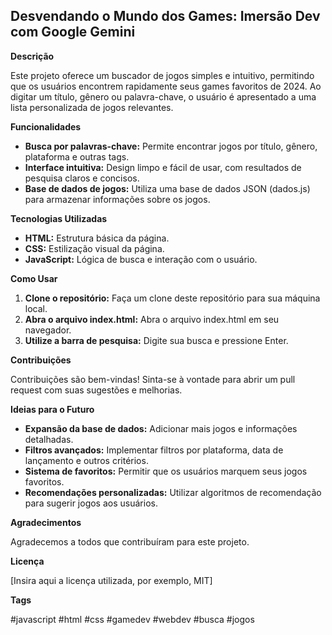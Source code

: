 ## Desvendando o Mundo dos Games: Imersão Dev com Google Gemini

**Descrição**

Este projeto oferece um buscador de jogos simples e intuitivo, permitindo que os usuários encontrem rapidamente seus games favoritos de 2024. Ao digitar um título, gênero ou palavra-chave, o usuário é apresentado a uma lista personalizada de jogos relevantes.

**Funcionalidades**

* **Busca por palavras-chave:** Permite encontrar jogos por título, gênero, plataforma e outras tags.
* **Interface intuitiva:** Design limpo e fácil de usar, com resultados de pesquisa claros e concisos.
* **Base de dados de jogos:** Utiliza uma base de dados JSON (dados.js) para armazenar informações sobre os jogos.

**Tecnologias Utilizadas**

* **HTML:** Estrutura básica da página.
* **CSS:** Estilização visual da página.
* **JavaScript:** Lógica de busca e interação com o usuário.

**Como Usar**

1. **Clone o repositório:** Faça um clone deste repositório para sua máquina local.
2. **Abra o arquivo index.html:** Abra o arquivo index.html em seu navegador.
3. **Utilize a barra de pesquisa:** Digite sua busca e pressione Enter.

**Contribuições**

Contribuições são bem-vindas! Sinta-se à vontade para abrir um pull request com suas sugestões e melhorias.

**Ideias para o Futuro**

* **Expansão da base de dados:** Adicionar mais jogos e informações detalhadas.
* **Filtros avançados:** Implementar filtros por plataforma, data de lançamento e outros critérios.
* **Sistema de favoritos:** Permitir que os usuários marquem seus jogos favoritos.
* **Recomendações personalizadas:** Utilizar algoritmos de recomendação para sugerir jogos aos usuários.

**Agradecimentos**

Agradecemos a todos que contribuíram para este projeto.

**Licença**

[Insira aqui a licença utilizada, por exemplo, MIT]

**Tags**

#javascript #html #css #gamedev #webdev #busca #jogos
